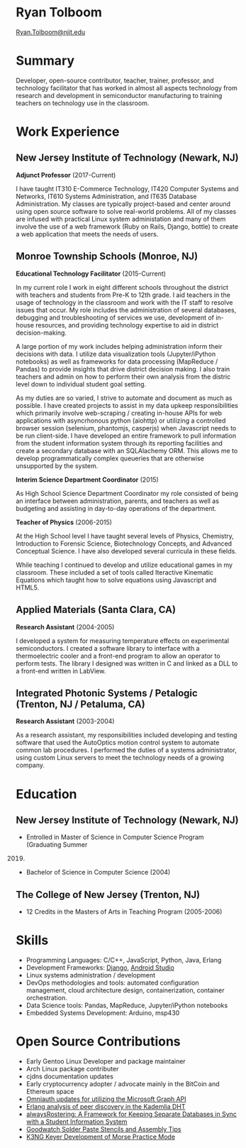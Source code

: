 # Ryan Tolboom

Ryan.Tolboom@njit.edu

# Summary

Developer, open-source contributor, teacher, trainer, professor, and technology
facilitator that has worked in almost all aspects technology from research and
development in semiconductor manufacturing to training teachers on technology
use in the classroom.

# Work Experience

## New Jersey Institute of Technology (Newark, NJ)

**Adjunct Professor** (2017-Current)

I have taught IT310 E-Commerce Technology, IT420 Computer Systems and Networks,
IT610 Systems Administration, and IT635 Database Administration. My classes are
typically project-based and center around using open source software to solve
real-world problems. All of my classes are infused with practical Linux system
administation and many of them involve the use of a web framework (Ruby on Rails,
Django, bottle) to create a web application that meets the needs of users.
  
## Monroe Township Schools (Monroe, NJ)

**Educational Technology Facilitator** (2015-Current)

In my current role I work in eight different schools throughout the district
with teachers and students from Pre-K to 12th grade. I aid teachers in the usage
of technology in the classroom and work with the IT staff to resolve issues that
occur. My role includes the administration of several databases, debugging and
troubleshooting of services we use, development of in-house resources, and
providing technology expertise to aid in district decision-making.

A large portion of my work includes helping administration inform their decisions
with data. I utilize data visualization tools (Jupyter/iPython notebooks) as well as
frameworks for data processing (MapReduce / Pandas) to provide insights that drive
district decision making. I also train teachers and admin on how to perform their
own analysis from the distric level down to individual student goal setting.

As my duties are so varied, I strive to automate and document as much as possible.
I have created projects to assist in my data upkeep responsibilities which primarily
involve web-scraping / creating in-house APIs for web applications with asyncrhonous
python (aiohttp) or utilizing a controlled browser session (selenium, phantomjs,
casperjs) when Javascript needs to be run client-side. I have developed an entire
framework to pull information from the student information system through its
reporting facilities and create a secondary database with an SQLAlachemy ORM. This
allows me to develop programmatically complex queueries that are otherwise unsupported
by the system.

**Interim Science Department Coordinator** (2015)

As High School Science Department Coordinator my role consisted of being an
interface between administration, parents, and teachers as well as budgeting and
assisting in day-to-day operations of the department.

**Teacher of Physics** (2006-2015)

At the High School level I have taught several levels of Physics, Chemistry,
Introduction to Forensic Science, Biotechnology Concepts, and Advanced
Conceptual Science. I have also developed several curricula in these fields.

While teaching I continued to develop and utilize educational games in my classroom.
These included a set of tools called Iteractive Kinematic Equations which taught
how to solve equations using Javascript and HTML5.

## Applied Materials (Santa Clara, CA)

**Research Assistant** (2004-2005)

I developed a system for measuring temperature effects on experimental
semiconductors. I created a software library to interface with a thermoelectric
cooler and a front-end program to allow an operator to perform tests. The library
I designed was written in C and linked as a DLL to a front-end written in LabView.

## Integrated Photonic Systems / Petalogic (Trenton, NJ / Petaluma, CA)

**Research Assistant** (2003-2004)

As a research assistant, my responsibilities included developing and testing
software that used the AutoOptics motion control system to automate common lab
procedures. I performed the duties of a systems administrator, using custom
Linux servers to meet the technology needs of a growing company.

# Education

## New Jersey Institute of Technology (Newark, NJ)

* Entrolled in Master of Science in Computer Science Program (Graduating Summer
2019)
* Bachelor of Science in Computer Science (2004)

## The College of New Jersey (Trenton, NJ)

* 12 Credits in the Masters of Arts in Teaching Program (2005-2006)

# Skills

* Programming Languages: C/C++, JavaScript, Python, Java, Erlang
* Development Frameworks: [Django](https://www.djangoproject.com),
[Android Studio](https://developer.android.com/studio)
* Linux systems administration / development
* DevOps methodologies and tools: automated configuration management, cloud
architecture design, containerization, container orchestration.
* Data Science tools: Pandas, MapReduce, Jupyter/iPython notebooks
* Embedded Systems Development: Arduino, msp430

# Open Source Contributions

* Early Gentoo Linux Developer and package maintainer
* Arch Linux package contributer
* cjdns documentation updates
* Early cryptocurrency adopter / advocate mainly in the BitCoin and Ethereum space
* [Omniauth updates for utilizing the Microsoft Graph API](https://github.com/FalconPD/omniauth-microsoft_graph)
* [Erlang analysis of peer discovery in the Kademlia DHT](https://github.com/bosco/p2p)
* [alwaysRostering: A Framework for Keeping Separate Databases in Sync with a Student Information System](https://github.com/FalconPD/alwaysRostering)
* [Goodwatch Solder Paste Stencils and Assembly Tips](https://github.com/travisgoodspeed/goodwatch/)
* [K3NG Keyer Development of Morse Practice Mode](https://github.com/k3ng/k3ng_cw_keyer)

